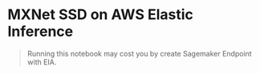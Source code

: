 # MXNet SSD on AWS Elastic Inference

> Running this notebook may cost you by create Sagemaker Endpoint with EIA.
